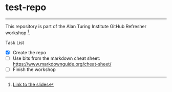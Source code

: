 # test-repo
---

This repository is part of the Alan Turing Institute GitHub Refresher workshop [^1]. 

Task List
- [x] Create the repo
- [ ] Use bits from the markdown cheat sheet: https://www.markdownguide.org/cheat-sheet/
- [ ] Finish the workshop

[^1]: [Link to the slides](https://docs.google.com/presentation/d/1RY7JDjrSx2DizxtBKRMcqPd9OFneL7f3IYDv4c_vHxY/edit#slide=id.g295ede0b3b2_0_145)
